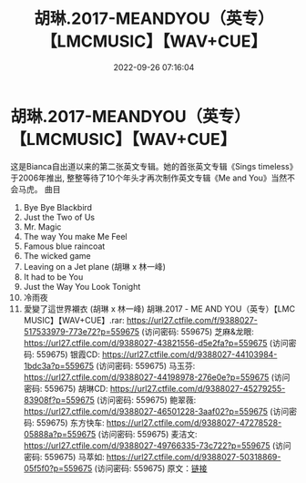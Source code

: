 ﻿---
title: 胡琳.2017-MEANDYOU（英专）【LMCMUSIC】【WAV+CUE】
date: 2022-09-26 07:16:04
categories: WAV车载音乐、镜像
tags: 华语中文
---
# 胡琳.2017-MEANDYOU（英专）【LMCMUSIC】【WAV+CUE】

这是Bianca自出道以来的第二张英文专辑。她的首张英文专辑《Sings
timeless》于2006年推出, 整整等待了10个年头才再次制作英文专辑《Me and You》当然不会马虎。
曲目
01. Bye Bye Blackbird
02. Just the Two of Us
03. Mr. Magic
04. The way You make Me Feel
05. Famous blue raincoat
06. The wicked game
07. Leaving on a Jet plane (胡琳 x 林一峰)
08. It had to be You
09. Just the Way You Look Tonight
10. 冷雨夜
11. 愛變了這世界襯衣 (胡琳 x 林一峰)
胡琳.2017 - ME AND YOU（英专）【LMC MUSIC】【WAV+CUE】.rar: https://url27.ctfile.com/f/9388027-517533979-773e72?p=559675
(访问密码: 559675)
芝麻&龙眼: https://url27.ctfile.com/d/9388027-43821556-d5e2fa?p=559675
(访问密码: 559675)
银霞CD: https://url27.ctfile.com/d/9388027-44103984-1bdc3a?p=559675
(访问密码: 559675)
马玉芬: https://url27.ctfile.com/d/9388027-44198978-276e0e?p=559675
(访问密码: 559675)
胡琳CD: https://url27.ctfile.com/d/9388027-45279255-83908f?p=559675
(访问密码: 559675)
鲍翠薇: https://url27.ctfile.com/d/9388027-46501228-3aaf02?p=559675
(访问密码: 559675)
东方快车: https://url27.ctfile.com/d/9388027-47278528-05888a?p=559675
(访问密码: 559675)
麦洁文: https://url27.ctfile.com/d/9388027-49766335-73c722?p=559675
(访问密码: 559675)
马萃如: https://url27.ctfile.com/d/9388027-50318869-05f5f0?p=559675
(访问密码: 559675)
原文：[链接](https://blog.sina.com.cn/s/blog_1647c7e7601030zlo.html)